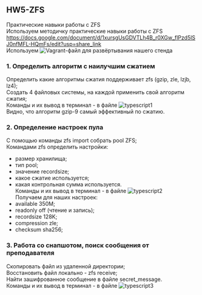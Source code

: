 ## HW5-ZFS  
Практические навыки работы с ZFS  
Используем методичку практические навыки работы с ZFS https://docs.google.com/document/d/1xursgUsGDVTLh4B_r0XGw_flPzd5lSJ0nfMFL-HQmFs/edit?usp=share_link   
Используем ![Vagrant-файл](./Vagrantfile) для развёртывания нашего стенда  
### 1. Определить алгоритм с наилучшим сжатием  
Определить какие алгоритмы сжатия поддерживает zfs (gzip, zle, lzjb, lz4);  
Создать 4 файловых системы, на каждой применить свой алгоритм сжатия;  
Команды и их вывод в терминал - в файле ![typescript1](./typescript1)  
Видно, что алгоритм gzip-9 самый эффективный по сжатию.  
### 2. Определение настроек пула  
С помощью команды zfs import собрать pool ZFS;  
Командами zfs определить настройки:  
- размер хранилища;  
- тип pool;  
- значение recordsize;  
- какое сжатие используется;  
- какая контрольная сумма используется.  
Команды и их вывод в терминал - в файле ![typescript2](./typescript2)  
Получаем для наших настроек:
- available 350M;  
- readonly off (чтение и запись);  
- recordsize 128K;  
- compression zle;  
- checksum sha256;  
### 3. Работа со снапшотом, поиск сообщения от преподавателя  
Скопировать файл из удаленной директории;  
Восстановить файл локально - zfs receive;  
Найти зашифрованное сообщение в файле secret_message.  
Команды и их вывод в терминал - в файле ![typescript3](./typescript3)  
